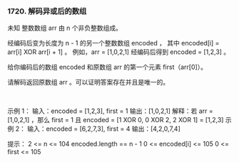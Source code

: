 ### 1720. 解码异或后的数组

未知 整数数组 arr 由 n 个非负整数组成。

经编码后变为长度为 n - 1 的另一个整数数组 encoded ，
其中 encoded[i] = arr[i] XOR arr[i + 1] 。
例如，arr = [1,0,2,1] 经编码后得到 encoded = [1,2,3] 。

给你编码后的数组 encoded 和原数组 arr 的第一个元素 first（arr[0]）。

请解码返回原数组 arr 。可以证明答案存在并且是唯一的。

 

示例 1：
输入：encoded = [1,2,3], first = 1
输出：[1,0,2,1]
解释：若 arr = [1,0,2,1] ，那么 first = 1 且 encoded = [1 XOR 0, 0 XOR 2, 2 XOR 1] = [1,2,3]
示例 2：
输入：encoded = [6,2,7,3], first = 4
输出：[4,2,0,7,4]
 

提示：
2 <= n <= 104
encoded.length == n - 1
0 <= encoded[i] <= 105
0 <= first <= 105
